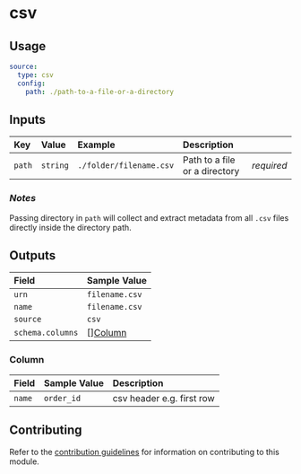 # csv

## Usage

```yaml
source:
  type: csv
  config:
    path: ./path-to-a-file-or-a-directory
```

## Inputs

| Key | Value | Example | Description |    |
| :-- | :---- | :------ | :---------- | :- |
| `path` | `string` | `./folder/filename.csv` | Path to a file or a directory | *required* |

### *Notes*

Passing directory in `path` will collect and extract metadata from all `.csv` files directly inside the directory path.

## Outputs

| Field | Sample Value |
| :---- | :---- |
| `urn` | `filename.csv` |
| `name` | `filename.csv` |
| `source` | `csv` |
| `schema.columns` | [][Column](#column) |

### Column

| Field | Sample Value | Description |
| :---- | :----------- | :---------- |
| `name` | `order_id` | csv header e.g. first row |

## Contributing

Refer to the [contribution guidelines](../../../docs/contribute/guide.md#adding-a-new-extractor) for information on contributing to this module.
